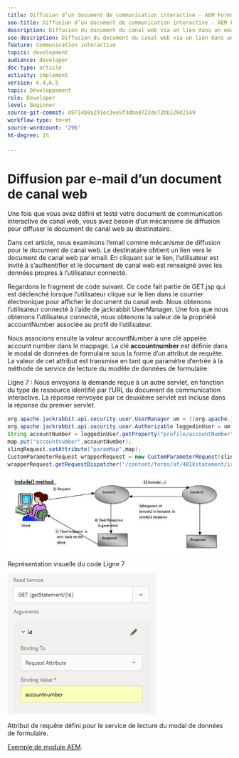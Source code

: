 ```yaml
---
title: Diffusion d’un document de communication interactive - AEM Forms de canal web
seo-title: Diffusion d’un document de communication interactive - AEM Forms de canal web
description: Diffusion du document du canal web via un lien dans un email
seo-description: Diffusion du document du canal web via un lien dans un email
feature: Communication interactive
topics: development
audience: developer
doc-type: article
activity: implement
version: 6.4,6.5
topic: Développement
role: Developer
level: Beginner
source-git-commit: d9714b9a291ec3ee5f3dba9723de72bb120d2149
workflow-type: tm+mt
source-wordcount: '296'
ht-degree: 1%

---
```



# Diffusion par e-mail d’un document de canal web

Une fois que vous avez défini et testé votre document de communication interactive de canal web, vous avez besoin d’un mécanisme de diffusion pour diffuser le document de canal web au destinataire.

Dans cet article, nous examinons l’email comme mécanisme de diffusion pour le document de canal web. Le destinataire obtient un lien vers le document de canal web par email. En cliquant sur le lien, l’utilisateur est invité à s’authentifier et le document de canal web est renseigné avec les données propres à l’utilisateur connecté.

Regardons le fragment de code suivant. Ce code fait partie de GET.jsp qui est déclenché lorsque l’utilisateur clique sur le lien dans le courrier électronique pour afficher le document du canal web. Nous obtenons l’utilisateur connecté à l’aide de jackrabbit UserManager. Une fois que nous obtenons l’utilisateur connecté, nous obtenons la valeur de la propriété accountNumber associée au profil de l’utilisateur.

Nous associons ensuite la valeur accountNumber à une clé appelée account number dans le mappage. La clé **accountnumber** est définie dans le modal de données de formulaire sous la forme d’un attribut de requête. La valeur de cet attribut est transmise en tant que paramètre d’entrée à la méthode de service de lecture du modèle de données de formulaire.

Ligne 7 : Nous envoyons la demande reçue à un autre servlet, en fonction du type de ressource identifié par l’URL du document de communication interactive. La réponse renvoyée par ce deuxième servlet est incluse dans la réponse du premier servlet.

```java
org.apache.jackrabbit.api.security.user.UserManager um = ((org.apache.jackrabbit.api.JackrabbitSession) session).getUserManager();
org.apache.jackrabbit.api.security.user.Authorizable loggedinUser = um.getAuthorizable(session.getUserID());
String accountNumber = loggedinUser.getProperty("profile/accountNumber")[0].getString();
map.put("accountnumber",accountNumber);
slingRequest.setAttribute("paramMap",map);
CustomParameterRequest wrapperRequest = new CustomParameterRequest(slingRequest,"GET");
wrapperRequest.getRequestDispatcher("/content/forms/af/401kstatement/irastatement/channels/web.html").include(wrapperRequest, response);
```

![includemethod](assets/includemethod.jpg)

Représentation visuelle du code Ligne 7

![requestparameter](assets/requestparameter.png)

Attribut de requête défini pour le service de lecture du modal de données de formulaire.


[Exemple de module AEM](assets/webchanneldelivery.zip).
